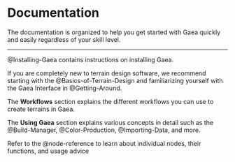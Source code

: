 # Documentation

The documentation is organized to help you get started with Gaea quickly and easily regardless of your skill level.

---

@Installing-Gaea contains instructions on installing Gaea.

If you are completely new to terrain design software, we recommend starting with the @Basics-of-Terrain-Design and familiarizing yourself with the Gaea Interface in @Getting-Around.

The **Workflows** section explains the different workflows you can use to create terrains in Gaea.

The **Using Gaea** section explains various concepts in detail such as the @Build-Manager, @Color-Production, @Importing-Data, and more.

Refer to the @node-reference to learn about individual nodes, their functions, and usage advice 